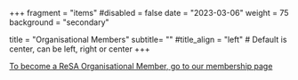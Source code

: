 +++
fragment = "items"
#disabled = false
date = "2023-03-06"
weight = 75
background = "secondary"

title = "Organisational Members"
subtitle= ""
#title_align = "left" # Default is center, can be left, right or center
+++

[To become a ReSA Organisational Member, go to our membership page](../membership/)
